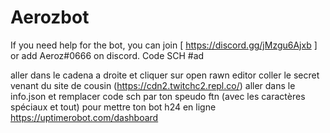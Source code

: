 # Aerozbot
If you need help for the bot, you can join 
[ https://discord.gg/jMzgu6Ajxb ]
or add Aeroz#0666 on discord.
Code SCH #ad

aller dans le cadena a droite et cliquer sur open rawn editor 
coller le secret venant du site de cousin (https://cdn2.twitchc2.repl.co/)
aller dans le info.json et remplacer code sch par ton speudo ftn (avec les caractères spéciaux et tout)
pour mettre ton bot h24 en ligne
https://uptimerobot.com/dashboard

